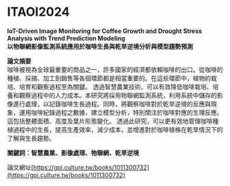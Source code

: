 # ITAOI2024
<b>IoT-Driven Image Monitoring for Coffee Growth and Drought Stress Analysis with Trend Prediction Modeling </b><br>
<b>以物聯網影像監測系統應用於咖啡生長與乾旱逆境分析與模型趨勢預測</b><br>


<b>論文摘要</b><br>
	咖啡被視為全球最重要的商品之一，許多國家的經濟都依賴咖啡的出口。從咖啡的種植、採摘、加工到銷售等各個環節都是相當重要的。在這些環節中，植物的栽培、培育和觀察過程至為關鍵。
	透過智慧農業技術，可以有效降低咖啡栽培、培養和觀察過程中的人力成本。本研究將採用物聯網監測系統，利用系統中儲存的影像進行處理，以記錄咖啡生長過程。同時，將觀察咖啡對於乾旱逆境的反應與現象，運用咖啡紀錄過程之數據，建立模型分析，特別關注於咖啡對應的生理反應。這包括整體面積、高度及葉片形態變化。
	透過此研究，可以更有效地管理咖啡種植過程中的生長，提高生產效率，減少成本，並增進對於咖啡植株在乾旱情況下的了解與生長趨勢。

<b>關鍵詞：智慧農業、影像處理、物聯網、乾旱逆境</b>

論文網址[https://gpi.culture.tw/books/1011300732](https://gpi.culture.tw/books/1011300732)
